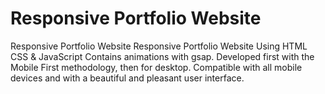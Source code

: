 # Responsive Portfolio Website
Responsive Portfolio Website
Responsive Portfolio Website Using HTML CSS & JavaScript
Contains animations with gsap.
Developed first with the Mobile First methodology, then for desktop.
Compatible with all mobile devices and with a beautiful and pleasant user interface.
